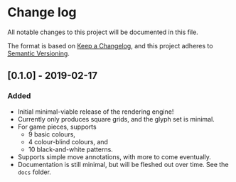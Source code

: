 # Change log

All notable changes to this project will be documented in this file.

The format is based on [Keep a Changelog](https://keepachangelog.com/en/1.0.0/),
and this project adheres to [Semantic Versioning](https://semver.org/spec/v2.0.0.html).

## [0.1.0] - 2019-02-17

### Added

- Initial minimal-viable release of the rendering engine!
- Currently only produces square grids, and the glyph set is minimal.
- For game pieces, supports
  - 9 basic colours,
  - 4 colour-blind colours, and
  - 10 black-and-white patterns.
- Supports simple move annotations, with more to come eventually.
- Documentation is still minimal, but will be fleshed out over time. See the `docs` folder.